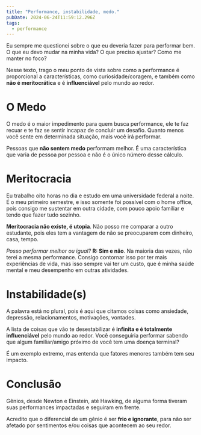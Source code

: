 ```yaml
---
title: "Performance, instabilidade, medo."
pubDate: 2024-06-24T11:59:12.296Z
tags:
  - performance
---
```


Eu sempre me questionei sobre o que eu deveria fazer para performar bem. O que eu devo mudar na minha vida? O que preciso ajustar? Como me manter no foco?

Nesse texto, trago o meu ponto de vista sobre como a performance é proporcional a características, como curiosidade/coragem, e também como **não é meritocrática** e é **influenciável** pelo mundo ao redor.

# O Medo
O medo é o maior impedimento para quem busca performance, ele te faz recuar e te faz se sentir incapaz de concluir um desafio. Quanto menos você sente em determinada situação, mais você irá performar.

Pessoas que **não sentem medo** performam melhor. É uma característica que varia de pessoa por pessoa e não é o único número desse cálculo.

# Meritocracia
Eu trabalho oito horas no dia e estudo em uma universidade federal a noite. É o meu primeiro semestre, e isso somente foi possível com o home office, pois consigo me sustentar em outra cidade, com pouco apoio familiar e tendo que fazer tudo sozinho.

**Meritocracia não existe, é utopia**. Não posso me comparar a outro estudante, pois eles tem a vantagem de não se preocuparem com dinheiro, casa, tempo.

*Posso performar melhor ou igual?* **R: Sim e não**. Na maioria das vezes, não terei a mesma performance. Consigo contornar isso por ter mais experiências de vida, mas isso sempre vai ter um custo, que é minha saúde mental e meu desempenho em outras atividades.

# Instabilidade(s)
A palavra está no plural, pois é aqui que citamos coisas como ansiedade, depressão, relacionamentos, motivações, vontades.

A lista de coisas que vão te desestabilizar é **infinita e é totalmente influenciável** pelo mundo ao redor. Você conseguiria performar sabendo que algum familiar/amigo próximo de você tem uma doença terminal?

É um exemplo extremo, mas entenda que fatores menores também tem seu impacto.

# Conclusão
Gênios, desde Newton e Einstein, até Hawking, de alguma forma tiveram suas performances impactadas e seguiram em frente.

Acredito que o diferencial de um gênio é ser **frio e ignorante**, para não ser afetado por sentimentos e/ou coisas que acontecem ao seu redor.